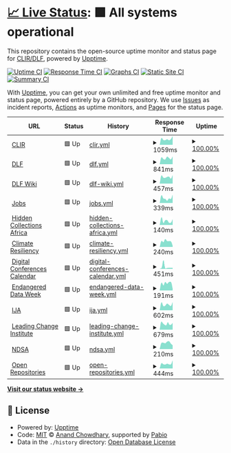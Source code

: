 # [📈 Live Status](https://clirdlf.github.io/uptime): <!--live status--> **🟩 All systems operational**

This repository contains the open-source uptime monitor and status page for [CLIR/DLF](http://clir.org), powered by [Upptime](https://github.com/upptime/upptime).

[![Uptime CI](https://github.com/clirdlf/uptime/workflows/Uptime%20CI/badge.svg)](https://github.com/clirdlf/uptime/actions?query=workflow%3A%22Uptime+CI%22)
[![Response Time CI](https://github.com/clirdlf/uptime/workflows/Response%20Time%20CI/badge.svg)](https://github.com/clirdlf/uptime/actions?query=workflow%3A%22Response+Time+CI%22)
[![Graphs CI](https://github.com/clirdlf/uptime/workflows/Graphs%20CI/badge.svg)](https://github.com/clirdlf/uptime/actions?query=workflow%3A%22Graphs+CI%22)
[![Static Site CI](https://github.com/clirdlf/uptime/workflows/Static%20Site%20CI/badge.svg)](https://github.com/clirdlf/uptime/actions?query=workflow%3A%22Static+Site+CI%22)
[![Summary CI](https://github.com/clirdlf/uptime/workflows/Summary%20CI/badge.svg)](https://github.com/clirdlf/uptime/actions?query=workflow%3A%22Summary+CI%22)

With [Upptime](https://upptime.js.org), you can get your own unlimited and free uptime monitor and status page, powered entirely by a GitHub repository. We use [Issues](https://github.com/clirdlf/uptime/issues) as incident reports, [Actions](https://github.com/clirdlf/uptime/actions) as uptime monitors, and [Pages](https://clirdlf.github.io/uptime) for the status page.

<!--start: status pages-->
<!-- This summary is generated by Upptime (https://github.com/upptime/upptime) -->
<!-- Do not edit this manually, your changes will be overwritten -->
<!-- prettier-ignore -->
| URL | Status | History | Response Time | Uptime |
| --- | ------ | ------- | ------------- | ------ |
| <img alt="" src="https://icons.duckduckgo.com/ip3/www.clir.org.ico" height="13"> [CLIR](https://www.clir.org) | 🟩 Up | [clir.yml](https://github.com/clirdlf/uptime/commits/HEAD/history/clir.yml) | <details><summary><img alt="Response time graph" src="./graphs/clir/response-time-week.png" height="20"> 1059ms</summary><br><a href="https://clirdlf.github.io/uptime/history/clir"><img alt="Response time 1173" src="https://img.shields.io/endpoint?url=https%3A%2F%2Fraw.githubusercontent.com%2Fclirdlf%2Fuptime%2FHEAD%2Fapi%2Fclir%2Fresponse-time.json"></a><br><a href="https://clirdlf.github.io/uptime/history/clir"><img alt="24-hour response time 1597" src="https://img.shields.io/endpoint?url=https%3A%2F%2Fraw.githubusercontent.com%2Fclirdlf%2Fuptime%2FHEAD%2Fapi%2Fclir%2Fresponse-time-day.json"></a><br><a href="https://clirdlf.github.io/uptime/history/clir"><img alt="7-day response time 1059" src="https://img.shields.io/endpoint?url=https%3A%2F%2Fraw.githubusercontent.com%2Fclirdlf%2Fuptime%2FHEAD%2Fapi%2Fclir%2Fresponse-time-week.json"></a><br><a href="https://clirdlf.github.io/uptime/history/clir"><img alt="30-day response time 1148" src="https://img.shields.io/endpoint?url=https%3A%2F%2Fraw.githubusercontent.com%2Fclirdlf%2Fuptime%2FHEAD%2Fapi%2Fclir%2Fresponse-time-month.json"></a><br><a href="https://clirdlf.github.io/uptime/history/clir"><img alt="1-year response time 1173" src="https://img.shields.io/endpoint?url=https%3A%2F%2Fraw.githubusercontent.com%2Fclirdlf%2Fuptime%2FHEAD%2Fapi%2Fclir%2Fresponse-time-year.json"></a></details> | <details><summary><a href="https://clirdlf.github.io/uptime/history/clir">100.00%</a></summary><a href="https://clirdlf.github.io/uptime/history/clir"><img alt="All-time uptime 100.00%" src="https://img.shields.io/endpoint?url=https%3A%2F%2Fraw.githubusercontent.com%2Fclirdlf%2Fuptime%2FHEAD%2Fapi%2Fclir%2Fuptime.json"></a><br><a href="https://clirdlf.github.io/uptime/history/clir"><img alt="24-hour uptime 100.00%" src="https://img.shields.io/endpoint?url=https%3A%2F%2Fraw.githubusercontent.com%2Fclirdlf%2Fuptime%2FHEAD%2Fapi%2Fclir%2Fuptime-day.json"></a><br><a href="https://clirdlf.github.io/uptime/history/clir"><img alt="7-day uptime 100.00%" src="https://img.shields.io/endpoint?url=https%3A%2F%2Fraw.githubusercontent.com%2Fclirdlf%2Fuptime%2FHEAD%2Fapi%2Fclir%2Fuptime-week.json"></a><br><a href="https://clirdlf.github.io/uptime/history/clir"><img alt="30-day uptime 100.00%" src="https://img.shields.io/endpoint?url=https%3A%2F%2Fraw.githubusercontent.com%2Fclirdlf%2Fuptime%2FHEAD%2Fapi%2Fclir%2Fuptime-month.json"></a><br><a href="https://clirdlf.github.io/uptime/history/clir"><img alt="1-year uptime 100.00%" src="https://img.shields.io/endpoint?url=https%3A%2F%2Fraw.githubusercontent.com%2Fclirdlf%2Fuptime%2FHEAD%2Fapi%2Fclir%2Fuptime-year.json"></a></details>
| <img alt="" src="https://icons.duckduckgo.com/ip3/www.diglib.org.ico" height="13"> [DLF](https://www.diglib.org) | 🟩 Up | [dlf.yml](https://github.com/clirdlf/uptime/commits/HEAD/history/dlf.yml) | <details><summary><img alt="Response time graph" src="./graphs/dlf/response-time-week.png" height="20"> 841ms</summary><br><a href="https://clirdlf.github.io/uptime/history/dlf"><img alt="Response time 873" src="https://img.shields.io/endpoint?url=https%3A%2F%2Fraw.githubusercontent.com%2Fclirdlf%2Fuptime%2FHEAD%2Fapi%2Fdlf%2Fresponse-time.json"></a><br><a href="https://clirdlf.github.io/uptime/history/dlf"><img alt="24-hour response time 1055" src="https://img.shields.io/endpoint?url=https%3A%2F%2Fraw.githubusercontent.com%2Fclirdlf%2Fuptime%2FHEAD%2Fapi%2Fdlf%2Fresponse-time-day.json"></a><br><a href="https://clirdlf.github.io/uptime/history/dlf"><img alt="7-day response time 841" src="https://img.shields.io/endpoint?url=https%3A%2F%2Fraw.githubusercontent.com%2Fclirdlf%2Fuptime%2FHEAD%2Fapi%2Fdlf%2Fresponse-time-week.json"></a><br><a href="https://clirdlf.github.io/uptime/history/dlf"><img alt="30-day response time 905" src="https://img.shields.io/endpoint?url=https%3A%2F%2Fraw.githubusercontent.com%2Fclirdlf%2Fuptime%2FHEAD%2Fapi%2Fdlf%2Fresponse-time-month.json"></a><br><a href="https://clirdlf.github.io/uptime/history/dlf"><img alt="1-year response time 873" src="https://img.shields.io/endpoint?url=https%3A%2F%2Fraw.githubusercontent.com%2Fclirdlf%2Fuptime%2FHEAD%2Fapi%2Fdlf%2Fresponse-time-year.json"></a></details> | <details><summary><a href="https://clirdlf.github.io/uptime/history/dlf">100.00%</a></summary><a href="https://clirdlf.github.io/uptime/history/dlf"><img alt="All-time uptime 100.00%" src="https://img.shields.io/endpoint?url=https%3A%2F%2Fraw.githubusercontent.com%2Fclirdlf%2Fuptime%2FHEAD%2Fapi%2Fdlf%2Fuptime.json"></a><br><a href="https://clirdlf.github.io/uptime/history/dlf"><img alt="24-hour uptime 100.00%" src="https://img.shields.io/endpoint?url=https%3A%2F%2Fraw.githubusercontent.com%2Fclirdlf%2Fuptime%2FHEAD%2Fapi%2Fdlf%2Fuptime-day.json"></a><br><a href="https://clirdlf.github.io/uptime/history/dlf"><img alt="7-day uptime 100.00%" src="https://img.shields.io/endpoint?url=https%3A%2F%2Fraw.githubusercontent.com%2Fclirdlf%2Fuptime%2FHEAD%2Fapi%2Fdlf%2Fuptime-week.json"></a><br><a href="https://clirdlf.github.io/uptime/history/dlf"><img alt="30-day uptime 100.00%" src="https://img.shields.io/endpoint?url=https%3A%2F%2Fraw.githubusercontent.com%2Fclirdlf%2Fuptime%2FHEAD%2Fapi%2Fdlf%2Fuptime-month.json"></a><br><a href="https://clirdlf.github.io/uptime/history/dlf"><img alt="1-year uptime 100.00%" src="https://img.shields.io/endpoint?url=https%3A%2F%2Fraw.githubusercontent.com%2Fclirdlf%2Fuptime%2FHEAD%2Fapi%2Fdlf%2Fuptime-year.json"></a></details>
| <img alt="" src="https://icons.duckduckgo.com/ip3/wiki.diglib.org.ico" height="13"> [DLF Wiki](https://wiki.diglib.org) | 🟩 Up | [dlf-wiki.yml](https://github.com/clirdlf/uptime/commits/HEAD/history/dlf-wiki.yml) | <details><summary><img alt="Response time graph" src="./graphs/dlf-wiki/response-time-week.png" height="20"> 457ms</summary><br><a href="https://clirdlf.github.io/uptime/history/dlf-wiki"><img alt="Response time 507" src="https://img.shields.io/endpoint?url=https%3A%2F%2Fraw.githubusercontent.com%2Fclirdlf%2Fuptime%2FHEAD%2Fapi%2Fdlf-wiki%2Fresponse-time.json"></a><br><a href="https://clirdlf.github.io/uptime/history/dlf-wiki"><img alt="24-hour response time 574" src="https://img.shields.io/endpoint?url=https%3A%2F%2Fraw.githubusercontent.com%2Fclirdlf%2Fuptime%2FHEAD%2Fapi%2Fdlf-wiki%2Fresponse-time-day.json"></a><br><a href="https://clirdlf.github.io/uptime/history/dlf-wiki"><img alt="7-day response time 457" src="https://img.shields.io/endpoint?url=https%3A%2F%2Fraw.githubusercontent.com%2Fclirdlf%2Fuptime%2FHEAD%2Fapi%2Fdlf-wiki%2Fresponse-time-week.json"></a><br><a href="https://clirdlf.github.io/uptime/history/dlf-wiki"><img alt="30-day response time 522" src="https://img.shields.io/endpoint?url=https%3A%2F%2Fraw.githubusercontent.com%2Fclirdlf%2Fuptime%2FHEAD%2Fapi%2Fdlf-wiki%2Fresponse-time-month.json"></a><br><a href="https://clirdlf.github.io/uptime/history/dlf-wiki"><img alt="1-year response time 507" src="https://img.shields.io/endpoint?url=https%3A%2F%2Fraw.githubusercontent.com%2Fclirdlf%2Fuptime%2FHEAD%2Fapi%2Fdlf-wiki%2Fresponse-time-year.json"></a></details> | <details><summary><a href="https://clirdlf.github.io/uptime/history/dlf-wiki">100.00%</a></summary><a href="https://clirdlf.github.io/uptime/history/dlf-wiki"><img alt="All-time uptime 98.98%" src="https://img.shields.io/endpoint?url=https%3A%2F%2Fraw.githubusercontent.com%2Fclirdlf%2Fuptime%2FHEAD%2Fapi%2Fdlf-wiki%2Fuptime.json"></a><br><a href="https://clirdlf.github.io/uptime/history/dlf-wiki"><img alt="24-hour uptime 100.00%" src="https://img.shields.io/endpoint?url=https%3A%2F%2Fraw.githubusercontent.com%2Fclirdlf%2Fuptime%2FHEAD%2Fapi%2Fdlf-wiki%2Fuptime-day.json"></a><br><a href="https://clirdlf.github.io/uptime/history/dlf-wiki"><img alt="7-day uptime 100.00%" src="https://img.shields.io/endpoint?url=https%3A%2F%2Fraw.githubusercontent.com%2Fclirdlf%2Fuptime%2FHEAD%2Fapi%2Fdlf-wiki%2Fuptime-week.json"></a><br><a href="https://clirdlf.github.io/uptime/history/dlf-wiki"><img alt="30-day uptime 100.00%" src="https://img.shields.io/endpoint?url=https%3A%2F%2Fraw.githubusercontent.com%2Fclirdlf%2Fuptime%2FHEAD%2Fapi%2Fdlf-wiki%2Fuptime-month.json"></a><br><a href="https://clirdlf.github.io/uptime/history/dlf-wiki"><img alt="1-year uptime 98.98%" src="https://img.shields.io/endpoint?url=https%3A%2F%2Fraw.githubusercontent.com%2Fclirdlf%2Fuptime%2FHEAD%2Fapi%2Fdlf-wiki%2Fuptime-year.json"></a></details>
| <img alt="" src="https://icons.duckduckgo.com/ip3/jobs.diglib.org.ico" height="13"> [Jobs](https://jobs.diglib.org) | 🟩 Up | [jobs.yml](https://github.com/clirdlf/uptime/commits/HEAD/history/jobs.yml) | <details><summary><img alt="Response time graph" src="./graphs/jobs/response-time-week.png" height="20"> 339ms</summary><br><a href="https://clirdlf.github.io/uptime/history/jobs"><img alt="Response time 451" src="https://img.shields.io/endpoint?url=https%3A%2F%2Fraw.githubusercontent.com%2Fclirdlf%2Fuptime%2FHEAD%2Fapi%2Fjobs%2Fresponse-time.json"></a><br><a href="https://clirdlf.github.io/uptime/history/jobs"><img alt="24-hour response time 557" src="https://img.shields.io/endpoint?url=https%3A%2F%2Fraw.githubusercontent.com%2Fclirdlf%2Fuptime%2FHEAD%2Fapi%2Fjobs%2Fresponse-time-day.json"></a><br><a href="https://clirdlf.github.io/uptime/history/jobs"><img alt="7-day response time 339" src="https://img.shields.io/endpoint?url=https%3A%2F%2Fraw.githubusercontent.com%2Fclirdlf%2Fuptime%2FHEAD%2Fapi%2Fjobs%2Fresponse-time-week.json"></a><br><a href="https://clirdlf.github.io/uptime/history/jobs"><img alt="30-day response time 391" src="https://img.shields.io/endpoint?url=https%3A%2F%2Fraw.githubusercontent.com%2Fclirdlf%2Fuptime%2FHEAD%2Fapi%2Fjobs%2Fresponse-time-month.json"></a><br><a href="https://clirdlf.github.io/uptime/history/jobs"><img alt="1-year response time 451" src="https://img.shields.io/endpoint?url=https%3A%2F%2Fraw.githubusercontent.com%2Fclirdlf%2Fuptime%2FHEAD%2Fapi%2Fjobs%2Fresponse-time-year.json"></a></details> | <details><summary><a href="https://clirdlf.github.io/uptime/history/jobs">100.00%</a></summary><a href="https://clirdlf.github.io/uptime/history/jobs"><img alt="All-time uptime 99.32%" src="https://img.shields.io/endpoint?url=https%3A%2F%2Fraw.githubusercontent.com%2Fclirdlf%2Fuptime%2FHEAD%2Fapi%2Fjobs%2Fuptime.json"></a><br><a href="https://clirdlf.github.io/uptime/history/jobs"><img alt="24-hour uptime 100.00%" src="https://img.shields.io/endpoint?url=https%3A%2F%2Fraw.githubusercontent.com%2Fclirdlf%2Fuptime%2FHEAD%2Fapi%2Fjobs%2Fuptime-day.json"></a><br><a href="https://clirdlf.github.io/uptime/history/jobs"><img alt="7-day uptime 100.00%" src="https://img.shields.io/endpoint?url=https%3A%2F%2Fraw.githubusercontent.com%2Fclirdlf%2Fuptime%2FHEAD%2Fapi%2Fjobs%2Fuptime-week.json"></a><br><a href="https://clirdlf.github.io/uptime/history/jobs"><img alt="30-day uptime 100.00%" src="https://img.shields.io/endpoint?url=https%3A%2F%2Fraw.githubusercontent.com%2Fclirdlf%2Fuptime%2FHEAD%2Fapi%2Fjobs%2Fuptime-month.json"></a><br><a href="https://clirdlf.github.io/uptime/history/jobs"><img alt="1-year uptime 99.32%" src="https://img.shields.io/endpoint?url=https%3A%2F%2Fraw.githubusercontent.com%2Fclirdlf%2Fuptime%2FHEAD%2Fapi%2Fjobs%2Fuptime-year.json"></a></details>
| <img alt="" src="https://icons.duckduckgo.com/ip3/hiddencollections.africa.ico" height="13"> [Hidden Collections Africa](https://hiddencollections.africa) | 🟩 Up | [hidden-collections-africa.yml](https://github.com/clirdlf/uptime/commits/HEAD/history/hidden-collections-africa.yml) | <details><summary><img alt="Response time graph" src="./graphs/hidden-collections-africa/response-time-week.png" height="20"> 140ms</summary><br><a href="https://clirdlf.github.io/uptime/history/hidden-collections-africa"><img alt="Response time 177" src="https://img.shields.io/endpoint?url=https%3A%2F%2Fraw.githubusercontent.com%2Fclirdlf%2Fuptime%2FHEAD%2Fapi%2Fhidden-collections-africa%2Fresponse-time.json"></a><br><a href="https://clirdlf.github.io/uptime/history/hidden-collections-africa"><img alt="24-hour response time 193" src="https://img.shields.io/endpoint?url=https%3A%2F%2Fraw.githubusercontent.com%2Fclirdlf%2Fuptime%2FHEAD%2Fapi%2Fhidden-collections-africa%2Fresponse-time-day.json"></a><br><a href="https://clirdlf.github.io/uptime/history/hidden-collections-africa"><img alt="7-day response time 140" src="https://img.shields.io/endpoint?url=https%3A%2F%2Fraw.githubusercontent.com%2Fclirdlf%2Fuptime%2FHEAD%2Fapi%2Fhidden-collections-africa%2Fresponse-time-week.json"></a><br><a href="https://clirdlf.github.io/uptime/history/hidden-collections-africa"><img alt="30-day response time 187" src="https://img.shields.io/endpoint?url=https%3A%2F%2Fraw.githubusercontent.com%2Fclirdlf%2Fuptime%2FHEAD%2Fapi%2Fhidden-collections-africa%2Fresponse-time-month.json"></a><br><a href="https://clirdlf.github.io/uptime/history/hidden-collections-africa"><img alt="1-year response time 177" src="https://img.shields.io/endpoint?url=https%3A%2F%2Fraw.githubusercontent.com%2Fclirdlf%2Fuptime%2FHEAD%2Fapi%2Fhidden-collections-africa%2Fresponse-time-year.json"></a></details> | <details><summary><a href="https://clirdlf.github.io/uptime/history/hidden-collections-africa">100.00%</a></summary><a href="https://clirdlf.github.io/uptime/history/hidden-collections-africa"><img alt="All-time uptime 100.00%" src="https://img.shields.io/endpoint?url=https%3A%2F%2Fraw.githubusercontent.com%2Fclirdlf%2Fuptime%2FHEAD%2Fapi%2Fhidden-collections-africa%2Fuptime.json"></a><br><a href="https://clirdlf.github.io/uptime/history/hidden-collections-africa"><img alt="24-hour uptime 100.00%" src="https://img.shields.io/endpoint?url=https%3A%2F%2Fraw.githubusercontent.com%2Fclirdlf%2Fuptime%2FHEAD%2Fapi%2Fhidden-collections-africa%2Fuptime-day.json"></a><br><a href="https://clirdlf.github.io/uptime/history/hidden-collections-africa"><img alt="7-day uptime 100.00%" src="https://img.shields.io/endpoint?url=https%3A%2F%2Fraw.githubusercontent.com%2Fclirdlf%2Fuptime%2FHEAD%2Fapi%2Fhidden-collections-africa%2Fuptime-week.json"></a><br><a href="https://clirdlf.github.io/uptime/history/hidden-collections-africa"><img alt="30-day uptime 100.00%" src="https://img.shields.io/endpoint?url=https%3A%2F%2Fraw.githubusercontent.com%2Fclirdlf%2Fuptime%2FHEAD%2Fapi%2Fhidden-collections-africa%2Fuptime-month.json"></a><br><a href="https://clirdlf.github.io/uptime/history/hidden-collections-africa"><img alt="1-year uptime 100.00%" src="https://img.shields.io/endpoint?url=https%3A%2F%2Fraw.githubusercontent.com%2Fclirdlf%2Fuptime%2FHEAD%2Fapi%2Fhidden-collections-africa%2Fuptime-year.json"></a></details>
| <img alt="" src="https://icons.duckduckgo.com/ip3/climate-resiliency.clir.org.ico" height="13"> [Climate Resiliency](https://climate-resiliency.clir.org/) | 🟩 Up | [climate-resiliency.yml](https://github.com/clirdlf/uptime/commits/HEAD/history/climate-resiliency.yml) | <details><summary><img alt="Response time graph" src="./graphs/climate-resiliency/response-time-week.png" height="20"> 240ms</summary><br><a href="https://clirdlf.github.io/uptime/history/climate-resiliency"><img alt="Response time 206" src="https://img.shields.io/endpoint?url=https%3A%2F%2Fraw.githubusercontent.com%2Fclirdlf%2Fuptime%2FHEAD%2Fapi%2Fclimate-resiliency%2Fresponse-time.json"></a><br><a href="https://clirdlf.github.io/uptime/history/climate-resiliency"><img alt="24-hour response time 49" src="https://img.shields.io/endpoint?url=https%3A%2F%2Fraw.githubusercontent.com%2Fclirdlf%2Fuptime%2FHEAD%2Fapi%2Fclimate-resiliency%2Fresponse-time-day.json"></a><br><a href="https://clirdlf.github.io/uptime/history/climate-resiliency"><img alt="7-day response time 240" src="https://img.shields.io/endpoint?url=https%3A%2F%2Fraw.githubusercontent.com%2Fclirdlf%2Fuptime%2FHEAD%2Fapi%2Fclimate-resiliency%2Fresponse-time-week.json"></a><br><a href="https://clirdlf.github.io/uptime/history/climate-resiliency"><img alt="30-day response time 234" src="https://img.shields.io/endpoint?url=https%3A%2F%2Fraw.githubusercontent.com%2Fclirdlf%2Fuptime%2FHEAD%2Fapi%2Fclimate-resiliency%2Fresponse-time-month.json"></a><br><a href="https://clirdlf.github.io/uptime/history/climate-resiliency"><img alt="1-year response time 206" src="https://img.shields.io/endpoint?url=https%3A%2F%2Fraw.githubusercontent.com%2Fclirdlf%2Fuptime%2FHEAD%2Fapi%2Fclimate-resiliency%2Fresponse-time-year.json"></a></details> | <details><summary><a href="https://clirdlf.github.io/uptime/history/climate-resiliency">100.00%</a></summary><a href="https://clirdlf.github.io/uptime/history/climate-resiliency"><img alt="All-time uptime 100.00%" src="https://img.shields.io/endpoint?url=https%3A%2F%2Fraw.githubusercontent.com%2Fclirdlf%2Fuptime%2FHEAD%2Fapi%2Fclimate-resiliency%2Fuptime.json"></a><br><a href="https://clirdlf.github.io/uptime/history/climate-resiliency"><img alt="24-hour uptime 100.00%" src="https://img.shields.io/endpoint?url=https%3A%2F%2Fraw.githubusercontent.com%2Fclirdlf%2Fuptime%2FHEAD%2Fapi%2Fclimate-resiliency%2Fuptime-day.json"></a><br><a href="https://clirdlf.github.io/uptime/history/climate-resiliency"><img alt="7-day uptime 100.00%" src="https://img.shields.io/endpoint?url=https%3A%2F%2Fraw.githubusercontent.com%2Fclirdlf%2Fuptime%2FHEAD%2Fapi%2Fclimate-resiliency%2Fuptime-week.json"></a><br><a href="https://clirdlf.github.io/uptime/history/climate-resiliency"><img alt="30-day uptime 100.00%" src="https://img.shields.io/endpoint?url=https%3A%2F%2Fraw.githubusercontent.com%2Fclirdlf%2Fuptime%2FHEAD%2Fapi%2Fclimate-resiliency%2Fuptime-month.json"></a><br><a href="https://clirdlf.github.io/uptime/history/climate-resiliency"><img alt="1-year uptime 100.00%" src="https://img.shields.io/endpoint?url=https%3A%2F%2Fraw.githubusercontent.com%2Fclirdlf%2Fuptime%2FHEAD%2Fapi%2Fclimate-resiliency%2Fuptime-year.json"></a></details>
| <img alt="" src="https://icons.duckduckgo.com/ip3/digital-conferences-calendar.info.ico" height="13"> [Digital Conferences Calendar](https://digital-conferences-calendar.info) | 🟩 Up | [digital-conferences-calendar.yml](https://github.com/clirdlf/uptime/commits/HEAD/history/digital-conferences-calendar.yml) | <details><summary><img alt="Response time graph" src="./graphs/digital-conferences-calendar/response-time-week.png" height="20"> 451ms</summary><br><a href="https://clirdlf.github.io/uptime/history/digital-conferences-calendar"><img alt="Response time 233" src="https://img.shields.io/endpoint?url=https%3A%2F%2Fraw.githubusercontent.com%2Fclirdlf%2Fuptime%2FHEAD%2Fapi%2Fdigital-conferences-calendar%2Fresponse-time.json"></a><br><a href="https://clirdlf.github.io/uptime/history/digital-conferences-calendar"><img alt="24-hour response time 247" src="https://img.shields.io/endpoint?url=https%3A%2F%2Fraw.githubusercontent.com%2Fclirdlf%2Fuptime%2FHEAD%2Fapi%2Fdigital-conferences-calendar%2Fresponse-time-day.json"></a><br><a href="https://clirdlf.github.io/uptime/history/digital-conferences-calendar"><img alt="7-day response time 451" src="https://img.shields.io/endpoint?url=https%3A%2F%2Fraw.githubusercontent.com%2Fclirdlf%2Fuptime%2FHEAD%2Fapi%2Fdigital-conferences-calendar%2Fresponse-time-week.json"></a><br><a href="https://clirdlf.github.io/uptime/history/digital-conferences-calendar"><img alt="30-day response time 267" src="https://img.shields.io/endpoint?url=https%3A%2F%2Fraw.githubusercontent.com%2Fclirdlf%2Fuptime%2FHEAD%2Fapi%2Fdigital-conferences-calendar%2Fresponse-time-month.json"></a><br><a href="https://clirdlf.github.io/uptime/history/digital-conferences-calendar"><img alt="1-year response time 233" src="https://img.shields.io/endpoint?url=https%3A%2F%2Fraw.githubusercontent.com%2Fclirdlf%2Fuptime%2FHEAD%2Fapi%2Fdigital-conferences-calendar%2Fresponse-time-year.json"></a></details> | <details><summary><a href="https://clirdlf.github.io/uptime/history/digital-conferences-calendar">100.00%</a></summary><a href="https://clirdlf.github.io/uptime/history/digital-conferences-calendar"><img alt="All-time uptime 100.00%" src="https://img.shields.io/endpoint?url=https%3A%2F%2Fraw.githubusercontent.com%2Fclirdlf%2Fuptime%2FHEAD%2Fapi%2Fdigital-conferences-calendar%2Fuptime.json"></a><br><a href="https://clirdlf.github.io/uptime/history/digital-conferences-calendar"><img alt="24-hour uptime 100.00%" src="https://img.shields.io/endpoint?url=https%3A%2F%2Fraw.githubusercontent.com%2Fclirdlf%2Fuptime%2FHEAD%2Fapi%2Fdigital-conferences-calendar%2Fuptime-day.json"></a><br><a href="https://clirdlf.github.io/uptime/history/digital-conferences-calendar"><img alt="7-day uptime 100.00%" src="https://img.shields.io/endpoint?url=https%3A%2F%2Fraw.githubusercontent.com%2Fclirdlf%2Fuptime%2FHEAD%2Fapi%2Fdigital-conferences-calendar%2Fuptime-week.json"></a><br><a href="https://clirdlf.github.io/uptime/history/digital-conferences-calendar"><img alt="30-day uptime 100.00%" src="https://img.shields.io/endpoint?url=https%3A%2F%2Fraw.githubusercontent.com%2Fclirdlf%2Fuptime%2FHEAD%2Fapi%2Fdigital-conferences-calendar%2Fuptime-month.json"></a><br><a href="https://clirdlf.github.io/uptime/history/digital-conferences-calendar"><img alt="1-year uptime 100.00%" src="https://img.shields.io/endpoint?url=https%3A%2F%2Fraw.githubusercontent.com%2Fclirdlf%2Fuptime%2FHEAD%2Fapi%2Fdigital-conferences-calendar%2Fuptime-year.json"></a></details>
| <img alt="" src="https://icons.duckduckgo.com/ip3/endangereddataweek.org.ico" height="13"> [Endangered Data Week](https://endangereddataweek.org) | 🟩 Up | [endangered-data-week.yml](https://github.com/clirdlf/uptime/commits/HEAD/history/endangered-data-week.yml) | <details><summary><img alt="Response time graph" src="./graphs/endangered-data-week/response-time-week.png" height="20"> 191ms</summary><br><a href="https://clirdlf.github.io/uptime/history/endangered-data-week"><img alt="Response time 212" src="https://img.shields.io/endpoint?url=https%3A%2F%2Fraw.githubusercontent.com%2Fclirdlf%2Fuptime%2FHEAD%2Fapi%2Fendangered-data-week%2Fresponse-time.json"></a><br><a href="https://clirdlf.github.io/uptime/history/endangered-data-week"><img alt="24-hour response time 46" src="https://img.shields.io/endpoint?url=https%3A%2F%2Fraw.githubusercontent.com%2Fclirdlf%2Fuptime%2FHEAD%2Fapi%2Fendangered-data-week%2Fresponse-time-day.json"></a><br><a href="https://clirdlf.github.io/uptime/history/endangered-data-week"><img alt="7-day response time 191" src="https://img.shields.io/endpoint?url=https%3A%2F%2Fraw.githubusercontent.com%2Fclirdlf%2Fuptime%2FHEAD%2Fapi%2Fendangered-data-week%2Fresponse-time-week.json"></a><br><a href="https://clirdlf.github.io/uptime/history/endangered-data-week"><img alt="30-day response time 234" src="https://img.shields.io/endpoint?url=https%3A%2F%2Fraw.githubusercontent.com%2Fclirdlf%2Fuptime%2FHEAD%2Fapi%2Fendangered-data-week%2Fresponse-time-month.json"></a><br><a href="https://clirdlf.github.io/uptime/history/endangered-data-week"><img alt="1-year response time 212" src="https://img.shields.io/endpoint?url=https%3A%2F%2Fraw.githubusercontent.com%2Fclirdlf%2Fuptime%2FHEAD%2Fapi%2Fendangered-data-week%2Fresponse-time-year.json"></a></details> | <details><summary><a href="https://clirdlf.github.io/uptime/history/endangered-data-week">100.00%</a></summary><a href="https://clirdlf.github.io/uptime/history/endangered-data-week"><img alt="All-time uptime 100.00%" src="https://img.shields.io/endpoint?url=https%3A%2F%2Fraw.githubusercontent.com%2Fclirdlf%2Fuptime%2FHEAD%2Fapi%2Fendangered-data-week%2Fuptime.json"></a><br><a href="https://clirdlf.github.io/uptime/history/endangered-data-week"><img alt="24-hour uptime 100.00%" src="https://img.shields.io/endpoint?url=https%3A%2F%2Fraw.githubusercontent.com%2Fclirdlf%2Fuptime%2FHEAD%2Fapi%2Fendangered-data-week%2Fuptime-day.json"></a><br><a href="https://clirdlf.github.io/uptime/history/endangered-data-week"><img alt="7-day uptime 100.00%" src="https://img.shields.io/endpoint?url=https%3A%2F%2Fraw.githubusercontent.com%2Fclirdlf%2Fuptime%2FHEAD%2Fapi%2Fendangered-data-week%2Fuptime-week.json"></a><br><a href="https://clirdlf.github.io/uptime/history/endangered-data-week"><img alt="30-day uptime 100.00%" src="https://img.shields.io/endpoint?url=https%3A%2F%2Fraw.githubusercontent.com%2Fclirdlf%2Fuptime%2FHEAD%2Fapi%2Fendangered-data-week%2Fuptime-month.json"></a><br><a href="https://clirdlf.github.io/uptime/history/endangered-data-week"><img alt="1-year uptime 100.00%" src="https://img.shields.io/endpoint?url=https%3A%2F%2Fraw.githubusercontent.com%2Fclirdlf%2Fuptime%2FHEAD%2Fapi%2Fendangered-data-week%2Fuptime-year.json"></a></details>
| <img alt="" src="https://icons.duckduckgo.com/ip3/ijarchive.org.ico" height="13"> [IJA](https://ijarchive.org) | 🟩 Up | [ija.yml](https://github.com/clirdlf/uptime/commits/HEAD/history/ija.yml) | <details><summary><img alt="Response time graph" src="./graphs/ija/response-time-week.png" height="20"> 602ms</summary><br><a href="https://clirdlf.github.io/uptime/history/ija"><img alt="Response time 581" src="https://img.shields.io/endpoint?url=https%3A%2F%2Fraw.githubusercontent.com%2Fclirdlf%2Fuptime%2FHEAD%2Fapi%2Fija%2Fresponse-time.json"></a><br><a href="https://clirdlf.github.io/uptime/history/ija"><img alt="24-hour response time 831" src="https://img.shields.io/endpoint?url=https%3A%2F%2Fraw.githubusercontent.com%2Fclirdlf%2Fuptime%2FHEAD%2Fapi%2Fija%2Fresponse-time-day.json"></a><br><a href="https://clirdlf.github.io/uptime/history/ija"><img alt="7-day response time 602" src="https://img.shields.io/endpoint?url=https%3A%2F%2Fraw.githubusercontent.com%2Fclirdlf%2Fuptime%2FHEAD%2Fapi%2Fija%2Fresponse-time-week.json"></a><br><a href="https://clirdlf.github.io/uptime/history/ija"><img alt="30-day response time 625" src="https://img.shields.io/endpoint?url=https%3A%2F%2Fraw.githubusercontent.com%2Fclirdlf%2Fuptime%2FHEAD%2Fapi%2Fija%2Fresponse-time-month.json"></a><br><a href="https://clirdlf.github.io/uptime/history/ija"><img alt="1-year response time 581" src="https://img.shields.io/endpoint?url=https%3A%2F%2Fraw.githubusercontent.com%2Fclirdlf%2Fuptime%2FHEAD%2Fapi%2Fija%2Fresponse-time-year.json"></a></details> | <details><summary><a href="https://clirdlf.github.io/uptime/history/ija">100.00%</a></summary><a href="https://clirdlf.github.io/uptime/history/ija"><img alt="All-time uptime 100.00%" src="https://img.shields.io/endpoint?url=https%3A%2F%2Fraw.githubusercontent.com%2Fclirdlf%2Fuptime%2FHEAD%2Fapi%2Fija%2Fuptime.json"></a><br><a href="https://clirdlf.github.io/uptime/history/ija"><img alt="24-hour uptime 100.00%" src="https://img.shields.io/endpoint?url=https%3A%2F%2Fraw.githubusercontent.com%2Fclirdlf%2Fuptime%2FHEAD%2Fapi%2Fija%2Fuptime-day.json"></a><br><a href="https://clirdlf.github.io/uptime/history/ija"><img alt="7-day uptime 100.00%" src="https://img.shields.io/endpoint?url=https%3A%2F%2Fraw.githubusercontent.com%2Fclirdlf%2Fuptime%2FHEAD%2Fapi%2Fija%2Fuptime-week.json"></a><br><a href="https://clirdlf.github.io/uptime/history/ija"><img alt="30-day uptime 100.00%" src="https://img.shields.io/endpoint?url=https%3A%2F%2Fraw.githubusercontent.com%2Fclirdlf%2Fuptime%2FHEAD%2Fapi%2Fija%2Fuptime-month.json"></a><br><a href="https://clirdlf.github.io/uptime/history/ija"><img alt="1-year uptime 100.00%" src="https://img.shields.io/endpoint?url=https%3A%2F%2Fraw.githubusercontent.com%2Fclirdlf%2Fuptime%2FHEAD%2Fapi%2Fija%2Fuptime-year.json"></a></details>
| <img alt="" src="https://icons.duckduckgo.com/ip3/leadingchangeinstitute.org.ico" height="13"> [Leading Change Institute](https://leadingchangeinstitute.org) | 🟩 Up | [leading-change-institute.yml](https://github.com/clirdlf/uptime/commits/HEAD/history/leading-change-institute.yml) | <details><summary><img alt="Response time graph" src="./graphs/leading-change-institute/response-time-week.png" height="20"> 679ms</summary><br><a href="https://clirdlf.github.io/uptime/history/leading-change-institute"><img alt="Response time 763" src="https://img.shields.io/endpoint?url=https%3A%2F%2Fraw.githubusercontent.com%2Fclirdlf%2Fuptime%2FHEAD%2Fapi%2Fleading-change-institute%2Fresponse-time.json"></a><br><a href="https://clirdlf.github.io/uptime/history/leading-change-institute"><img alt="24-hour response time 769" src="https://img.shields.io/endpoint?url=https%3A%2F%2Fraw.githubusercontent.com%2Fclirdlf%2Fuptime%2FHEAD%2Fapi%2Fleading-change-institute%2Fresponse-time-day.json"></a><br><a href="https://clirdlf.github.io/uptime/history/leading-change-institute"><img alt="7-day response time 679" src="https://img.shields.io/endpoint?url=https%3A%2F%2Fraw.githubusercontent.com%2Fclirdlf%2Fuptime%2FHEAD%2Fapi%2Fleading-change-institute%2Fresponse-time-week.json"></a><br><a href="https://clirdlf.github.io/uptime/history/leading-change-institute"><img alt="30-day response time 724" src="https://img.shields.io/endpoint?url=https%3A%2F%2Fraw.githubusercontent.com%2Fclirdlf%2Fuptime%2FHEAD%2Fapi%2Fleading-change-institute%2Fresponse-time-month.json"></a><br><a href="https://clirdlf.github.io/uptime/history/leading-change-institute"><img alt="1-year response time 763" src="https://img.shields.io/endpoint?url=https%3A%2F%2Fraw.githubusercontent.com%2Fclirdlf%2Fuptime%2FHEAD%2Fapi%2Fleading-change-institute%2Fresponse-time-year.json"></a></details> | <details><summary><a href="https://clirdlf.github.io/uptime/history/leading-change-institute">100.00%</a></summary><a href="https://clirdlf.github.io/uptime/history/leading-change-institute"><img alt="All-time uptime 100.00%" src="https://img.shields.io/endpoint?url=https%3A%2F%2Fraw.githubusercontent.com%2Fclirdlf%2Fuptime%2FHEAD%2Fapi%2Fleading-change-institute%2Fuptime.json"></a><br><a href="https://clirdlf.github.io/uptime/history/leading-change-institute"><img alt="24-hour uptime 100.00%" src="https://img.shields.io/endpoint?url=https%3A%2F%2Fraw.githubusercontent.com%2Fclirdlf%2Fuptime%2FHEAD%2Fapi%2Fleading-change-institute%2Fuptime-day.json"></a><br><a href="https://clirdlf.github.io/uptime/history/leading-change-institute"><img alt="7-day uptime 100.00%" src="https://img.shields.io/endpoint?url=https%3A%2F%2Fraw.githubusercontent.com%2Fclirdlf%2Fuptime%2FHEAD%2Fapi%2Fleading-change-institute%2Fuptime-week.json"></a><br><a href="https://clirdlf.github.io/uptime/history/leading-change-institute"><img alt="30-day uptime 100.00%" src="https://img.shields.io/endpoint?url=https%3A%2F%2Fraw.githubusercontent.com%2Fclirdlf%2Fuptime%2FHEAD%2Fapi%2Fleading-change-institute%2Fuptime-month.json"></a><br><a href="https://clirdlf.github.io/uptime/history/leading-change-institute"><img alt="1-year uptime 100.00%" src="https://img.shields.io/endpoint?url=https%3A%2F%2Fraw.githubusercontent.com%2Fclirdlf%2Fuptime%2FHEAD%2Fapi%2Fleading-change-institute%2Fuptime-year.json"></a></details>
| <img alt="" src="https://icons.duckduckgo.com/ip3/ndsa.org.ico" height="13"> [NDSA](https://ndsa.org) | 🟩 Up | [ndsa.yml](https://github.com/clirdlf/uptime/commits/HEAD/history/ndsa.yml) | <details><summary><img alt="Response time graph" src="./graphs/ndsa/response-time-week.png" height="20"> 210ms</summary><br><a href="https://clirdlf.github.io/uptime/history/ndsa"><img alt="Response time 224" src="https://img.shields.io/endpoint?url=https%3A%2F%2Fraw.githubusercontent.com%2Fclirdlf%2Fuptime%2FHEAD%2Fapi%2Fndsa%2Fresponse-time.json"></a><br><a href="https://clirdlf.github.io/uptime/history/ndsa"><img alt="24-hour response time 129" src="https://img.shields.io/endpoint?url=https%3A%2F%2Fraw.githubusercontent.com%2Fclirdlf%2Fuptime%2FHEAD%2Fapi%2Fndsa%2Fresponse-time-day.json"></a><br><a href="https://clirdlf.github.io/uptime/history/ndsa"><img alt="7-day response time 210" src="https://img.shields.io/endpoint?url=https%3A%2F%2Fraw.githubusercontent.com%2Fclirdlf%2Fuptime%2FHEAD%2Fapi%2Fndsa%2Fresponse-time-week.json"></a><br><a href="https://clirdlf.github.io/uptime/history/ndsa"><img alt="30-day response time 236" src="https://img.shields.io/endpoint?url=https%3A%2F%2Fraw.githubusercontent.com%2Fclirdlf%2Fuptime%2FHEAD%2Fapi%2Fndsa%2Fresponse-time-month.json"></a><br><a href="https://clirdlf.github.io/uptime/history/ndsa"><img alt="1-year response time 224" src="https://img.shields.io/endpoint?url=https%3A%2F%2Fraw.githubusercontent.com%2Fclirdlf%2Fuptime%2FHEAD%2Fapi%2Fndsa%2Fresponse-time-year.json"></a></details> | <details><summary><a href="https://clirdlf.github.io/uptime/history/ndsa">100.00%</a></summary><a href="https://clirdlf.github.io/uptime/history/ndsa"><img alt="All-time uptime 100.00%" src="https://img.shields.io/endpoint?url=https%3A%2F%2Fraw.githubusercontent.com%2Fclirdlf%2Fuptime%2FHEAD%2Fapi%2Fndsa%2Fuptime.json"></a><br><a href="https://clirdlf.github.io/uptime/history/ndsa"><img alt="24-hour uptime 100.00%" src="https://img.shields.io/endpoint?url=https%3A%2F%2Fraw.githubusercontent.com%2Fclirdlf%2Fuptime%2FHEAD%2Fapi%2Fndsa%2Fuptime-day.json"></a><br><a href="https://clirdlf.github.io/uptime/history/ndsa"><img alt="7-day uptime 100.00%" src="https://img.shields.io/endpoint?url=https%3A%2F%2Fraw.githubusercontent.com%2Fclirdlf%2Fuptime%2FHEAD%2Fapi%2Fndsa%2Fuptime-week.json"></a><br><a href="https://clirdlf.github.io/uptime/history/ndsa"><img alt="30-day uptime 100.00%" src="https://img.shields.io/endpoint?url=https%3A%2F%2Fraw.githubusercontent.com%2Fclirdlf%2Fuptime%2FHEAD%2Fapi%2Fndsa%2Fuptime-month.json"></a><br><a href="https://clirdlf.github.io/uptime/history/ndsa"><img alt="1-year uptime 100.00%" src="https://img.shields.io/endpoint?url=https%3A%2F%2Fraw.githubusercontent.com%2Fclirdlf%2Fuptime%2FHEAD%2Fapi%2Fndsa%2Fuptime-year.json"></a></details>
| <img alt="" src="https://icons.duckduckgo.com/ip3/www.openrepositories.org.ico" height="13"> [Open Repositories](https://www.openrepositories.org/) | 🟩 Up | [open-repositories.yml](https://github.com/clirdlf/uptime/commits/HEAD/history/open-repositories.yml) | <details><summary><img alt="Response time graph" src="./graphs/open-repositories/response-time-week.png" height="20"> 444ms</summary><br><a href="https://clirdlf.github.io/uptime/history/open-repositories"><img alt="Response time 469" src="https://img.shields.io/endpoint?url=https%3A%2F%2Fraw.githubusercontent.com%2Fclirdlf%2Fuptime%2FHEAD%2Fapi%2Fopen-repositories%2Fresponse-time.json"></a><br><a href="https://clirdlf.github.io/uptime/history/open-repositories"><img alt="24-hour response time 731" src="https://img.shields.io/endpoint?url=https%3A%2F%2Fraw.githubusercontent.com%2Fclirdlf%2Fuptime%2FHEAD%2Fapi%2Fopen-repositories%2Fresponse-time-day.json"></a><br><a href="https://clirdlf.github.io/uptime/history/open-repositories"><img alt="7-day response time 444" src="https://img.shields.io/endpoint?url=https%3A%2F%2Fraw.githubusercontent.com%2Fclirdlf%2Fuptime%2FHEAD%2Fapi%2Fopen-repositories%2Fresponse-time-week.json"></a><br><a href="https://clirdlf.github.io/uptime/history/open-repositories"><img alt="30-day response time 500" src="https://img.shields.io/endpoint?url=https%3A%2F%2Fraw.githubusercontent.com%2Fclirdlf%2Fuptime%2FHEAD%2Fapi%2Fopen-repositories%2Fresponse-time-month.json"></a><br><a href="https://clirdlf.github.io/uptime/history/open-repositories"><img alt="1-year response time 469" src="https://img.shields.io/endpoint?url=https%3A%2F%2Fraw.githubusercontent.com%2Fclirdlf%2Fuptime%2FHEAD%2Fapi%2Fopen-repositories%2Fresponse-time-year.json"></a></details> | <details><summary><a href="https://clirdlf.github.io/uptime/history/open-repositories">100.00%</a></summary><a href="https://clirdlf.github.io/uptime/history/open-repositories"><img alt="All-time uptime 100.00%" src="https://img.shields.io/endpoint?url=https%3A%2F%2Fraw.githubusercontent.com%2Fclirdlf%2Fuptime%2FHEAD%2Fapi%2Fopen-repositories%2Fuptime.json"></a><br><a href="https://clirdlf.github.io/uptime/history/open-repositories"><img alt="24-hour uptime 100.00%" src="https://img.shields.io/endpoint?url=https%3A%2F%2Fraw.githubusercontent.com%2Fclirdlf%2Fuptime%2FHEAD%2Fapi%2Fopen-repositories%2Fuptime-day.json"></a><br><a href="https://clirdlf.github.io/uptime/history/open-repositories"><img alt="7-day uptime 100.00%" src="https://img.shields.io/endpoint?url=https%3A%2F%2Fraw.githubusercontent.com%2Fclirdlf%2Fuptime%2FHEAD%2Fapi%2Fopen-repositories%2Fuptime-week.json"></a><br><a href="https://clirdlf.github.io/uptime/history/open-repositories"><img alt="30-day uptime 100.00%" src="https://img.shields.io/endpoint?url=https%3A%2F%2Fraw.githubusercontent.com%2Fclirdlf%2Fuptime%2FHEAD%2Fapi%2Fopen-repositories%2Fuptime-month.json"></a><br><a href="https://clirdlf.github.io/uptime/history/open-repositories"><img alt="1-year uptime 100.00%" src="https://img.shields.io/endpoint?url=https%3A%2F%2Fraw.githubusercontent.com%2Fclirdlf%2Fuptime%2FHEAD%2Fapi%2Fopen-repositories%2Fuptime-year.json"></a></details>

<!--end: status pages-->

[**Visit our status website →**](https://clirdlf.github.io/uptime)

## 📄 License

- Powered by: [Upptime](https://github.com/upptime/upptime)
- Code: [MIT](./LICENSE) © [Anand Chowdhary](https://anandchowdhary.com), supported by [Pabio](https://pabio.com)
- Data in the `./history` directory: [Open Database License](https://opendatacommons.org/licenses/odbl/1-0/)
